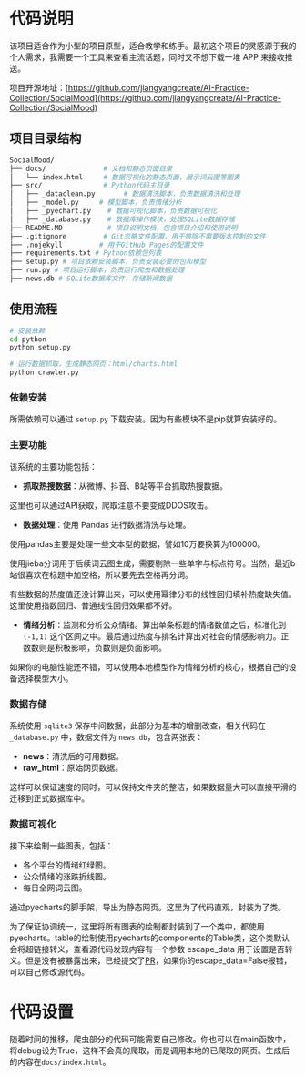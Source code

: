 # 代码说明

该项目适合作为小型的项目原型，适合教学和练手。最初这个项目的灵感源于我的个人需求，我需要一个工具来查看主流话题，同时又不想下载一堆 APP 来接收推送。

项目开源地址：[https://github.com/jiangyangcreate/AI-Practice-Collection/SocialMood](https://github.com/jiangyangcreate/AI-Practice-Collection/SocialMood)

## 项目目录结构

```bash showLineNumbers
SocialMood/
├── docs/              # 文档和静态页面目录
│   └── index.html     # 数据可视化的静态页面，展示词云图等图表
├── src/               # Python代码主目录
│   ├── _dataclean.py       # 数据清洗脚本，负责数据清洗和处理
│   ├── _model.py     # 模型脚本，负责情绪分析
│   ├── _pyechart.py    # 数据可视化脚本，负责数据可视化
│   ├── _database.py    # 数据库操作模块，处理SQLite数据存储
├── README.MD           # 项目说明文档，包含项目介绍和使用说明
├── .gitignore         # Git忽略文件配置，用于排除不需要版本控制的文件
├── .nojekyll         # 用于GitHub Pages的配置文件
├── requirements.txt # Python依赖包列表
├── setup.py # 项目依赖安装脚本，负责安装必要的包和模型
├── run.py # 项目运行脚本，负责运行爬虫和数据处理
├── news.db # SQLite数据库文件，存储新闻数据
```

## 使用流程

```bash
# 安装依赖
cd python
python setup.py

# 运行数据抓取，生成静态网页：html/charts.html
python crawler.py
```

### 依赖安装

所需依赖可以通过 `setup.py` 下载安装。因为有些模块不是pip就算安装好的。

### 主要功能

该系统的主要功能包括：
- **抓取热搜数据**：从微博、抖音、B站等平台抓取热搜数据。

这里也可以通过API获取，爬取注意不要变成DDOS攻击。

- **数据处理**：使用 Pandas 进行数据清洗与处理。

使用pandas主要是处理一些文本型的数据，譬如10万要换算为100000。

使用jieba分词用于后续词云图生成，需要剔除一些单字与标点符号。当然，最近b站很喜欢在标题中加空格，所以要先去空格再分词。

有些数据的热度值还没计算出来，可以使用幂律分布的线性回归填补热度缺失值。这里使用指数回归、普通线性回归效果都不好。


- **情绪分析**：监测和分析公众情绪。算出单条标题的情绪数值之后，标准化到 `(-1,1)` 这个区间之中。最后通过热度与排名计算出对社会的情感影响力。正数数则是积极影响，负数则是负面影响。

如果你的电脑性能还不错，可以使用本地模型作为情绪分析的核心，根据自己的设备选择模型大小。
### 数据存储

系统使用 `sqlite3` 保存中间数据，此部分为基本的增删改查，相关代码在 `_database.py` 中，数据文件为 `news.db`，包含两张表：
- **news**：清洗后的可用数据。
- **raw_html**：原始网页数据。

这样可以保证速度的同时，可以保持文件夹的整洁，如果数据量大可以直接平滑的迁移到正式数据库中。
### 数据可视化

接下来绘制一些图表，包括：
- 各个平台的情绪红绿图。
- 公众情绪的涨跌折线图。
- 每日全网词云图。

通过pyecharts的脚手架，导出为静态网页。这里为了代码直观，封装为了类。

为了保证协调统一，这里将所有图表的绘制都封装到了一个类中，都使用pyecharts。table的绘制使用pyecharts的components的Table类，这个类默认会将超链接转义，查看源代码发现内容有一个参数 escape_data 用于设置是否转义。但是没有被暴露出来，已经提交了[PR](https://github.com/pyecharts/pyecharts/pull/2416/files)，如果你的escape_data=False报错，可以自己修改源代码。

# 代码设置

随着时间的推移，爬虫部分的代码可能需要自己修改。你也可以在main函数中，将debug设为True，这样不会真的爬取，而是调用本地的已爬取的网页。生成后的内容在`docs/index.html`。
